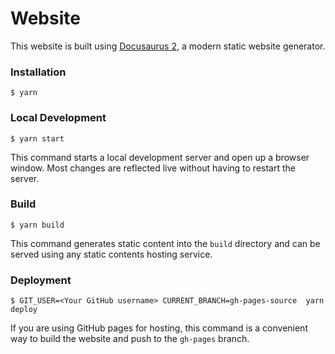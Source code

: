 # Website

This website is built using [Docusaurus 2](https://v2.docusaurus.io/), a modern static website generator.

### Installation

```
$ yarn
```

### Local Development

```
$ yarn start
```

This command starts a local development server and open up a browser window. Most changes are reflected live without having to restart the server.

### Build

```
$ yarn build
```

This command generates static content into the `build` directory and can be served using any static contents hosting service.

### Deployment

```
$ GIT_USER=<Your GitHub username> CURRENT_BRANCH=gh-pages-source  yarn deploy

```

If you are using GitHub pages for hosting, this command is a convenient way to build the website and push to the `gh-pages` branch.
